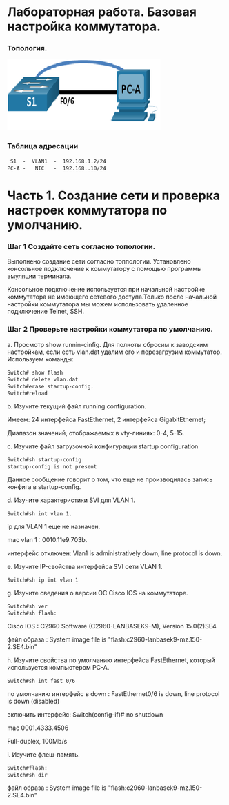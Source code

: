 # Лабораторная работа. Базовая настройка коммутатора.

### Топология.
![](1.png)

### Таблица адресации
```
 S1  -  VLAN1  -  192.168.1.2/24
PC-A -   NIC   -  192.168..10/24
```
# Часть 1. Создание сети и проверка настроек коммутатора по умолчанию.
### Шаг 1  Создайте сеть согласно топологии.
  Выполнено создание сети согласно топпологии. Установлено консольное подключение к коммутатору с помощью программы эмуляции терминала.
  
  Консольное подключение используется при начальной настройке коммутатора не имеющего сетевого доступа.Только после начальной настройки коммутатора мы можем использовать удаленное подключение Telnet, SSH. 
### Шаг 2  Проверьте настройки коммутатора по умолчанию. 
a. Просмотр show runnin-cinfig. Для полноты сбросим к заводским настройкам, если есть vlan.dat удалим его и перезагрузим коммутатор. Используем команды:
```
Switch# show flash
Switch# delete vlan.dat
Switch#erase startup-config. 
Switch#reload
```
b. Изучите текущий файл running configuration.
  
Имеем: 24 интерфейса FastEthernet, 2 интерфейса GigabitEthernet;
   
Диапазон значений, отображаемых в vty-линиях: 0-4, 5-15.
   
с. Изучите файл загрузочной конфигурации startup configuration

```
Switch#sh startup-config
startup-config is not present
```

Данное сообщение говорит о том, что еще не производилась запись конфига в  startup-config.
   
d. Изучите характеристики SVI для VLAN 1.
```
Switch#sh int vlan 1.
```

ip для VLAN 1 еще не назначен.

mac vlan 1 :  0010.11e9.703b.

интерфейс отключен:  Vlan1 is administratively down, line protocol is down.

e. Изучите IP-свойства интерфейса SVI сети VLAN 1.

```
Switch#sh ip int vlan 1
```

g. Изучите сведения о версии ОС Cisco IOS на коммутаторе.

```
Switch#sh ver
Switch#sh flash:
```

Cisco IOS  :  C2960 Software (C2960-LANBASEK9-M), Version 15.0(2)SE4
    
файл образа :  System image file is "flash:c2960-lanbasek9-mz.150-2.SE4.bin"

h. Изучите свойства по умолчанию интерфейса FastEthernet, который используется компьютером PC-A.
    
```
Switch#sh int fast 0/6
```
    
по умолчанию интерфейс в down : FastEthernet0/6 is down, line protocol is down (disabled)

включить интерфейс: Switch(config-if)# no shutdown 

mac 0001.4333.4506

Full-duplex, 100Mb/s

i. Изучите флеш-память.
    
```
Switch#flash:
Switch#sh dir
```
    
файл образа :  System image file is "flash:c2960-lanbasek9-mz.150-2.SE4.bin"



